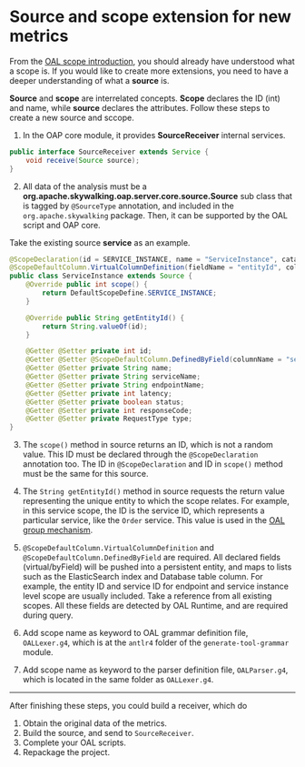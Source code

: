 # Source and scope extension for new metrics
From the [OAL scope introduction](../concepts-and-designs/oal.md#scope), you should already have understood what a scope is.
If you would like to create more extensions, you need to have a deeper understanding of what a **source** is. 

**Source** and **scope** are interrelated concepts. **Scope** declares the ID (int) and name, while **source** declares the attributes.
Follow these steps to create a new source and sccope.

1. In the OAP core module, it provides **SourceReceiver** internal services.
```java
public interface SourceReceiver extends Service {
    void receive(Source source);
}
```

2. All data of the analysis must be a **org.apache.skywalking.oap.server.core.source.Source** sub class that is
tagged by `@SourceType` annotation, and included in the `org.apache.skywalking` package. Then, it can be supported by the OAL script and OAP core.

Take the existing source **service** as an example.
```java
@ScopeDeclaration(id = SERVICE_INSTANCE, name = "ServiceInstance", catalog = SERVICE_INSTANCE_CATALOG_NAME)
@ScopeDefaultColumn.VirtualColumnDefinition(fieldName = "entityId", columnName = "entity_id", isID = true, type = String.class)
public class ServiceInstance extends Source {
    @Override public int scope() {
        return DefaultScopeDefine.SERVICE_INSTANCE;
    }

    @Override public String getEntityId() {
        return String.valueOf(id);
    }

    @Getter @Setter private int id;
    @Getter @Setter @ScopeDefaultColumn.DefinedByField(columnName = "service_id") private int serviceId;
    @Getter @Setter private String name;
    @Getter @Setter private String serviceName;
    @Getter @Setter private String endpointName;
    @Getter @Setter private int latency;
    @Getter @Setter private boolean status;
    @Getter @Setter private int responseCode;
    @Getter @Setter private RequestType type;
}
```

3. The `scope()` method in source returns an ID, which is not a random value. This ID must be declared through the `@ScopeDeclaration` annotation too. The ID in `@ScopeDeclaration` and ID in `scope()` method must be the same for this source.

4. The `String getEntityId()` method in source requests the return value representing the unique entity to which the scope relates. For example, in this service scope, the ID is the service ID, which represents a particular service, like the `Order` service.
This value is used in the [OAL group mechanism](../concepts-and-designs/oal.md#group).

5. `@ScopeDefaultColumn.VirtualColumnDefinition` and `@ScopeDefaultColumn.DefinedByField` are required. All declared fields (virtual/byField) will be pushed into a persistent entity, and maps to lists such as the ElasticSearch index and Database table column.
For example, the entity ID and service ID for endpoint and service instance level scope are usually included. Take a reference from all existing scopes.
All these fields are detected by OAL Runtime, and are required during query.

6. Add scope name as keyword to OAL grammar definition file, `OALLexer.g4`, which is at the `antlr4` folder of the `generate-tool-grammar` module.

7. Add scope name as keyword to the parser definition file, `OALParser.g4`, which is located in the same folder as `OALLexer.g4`.


___
After finishing these steps, you could build a receiver, which do
1. Obtain the original data of the metrics.
1. Build the source, and send to `SourceReceiver`.
1. Complete your OAL scripts.
1. Repackage the project.
